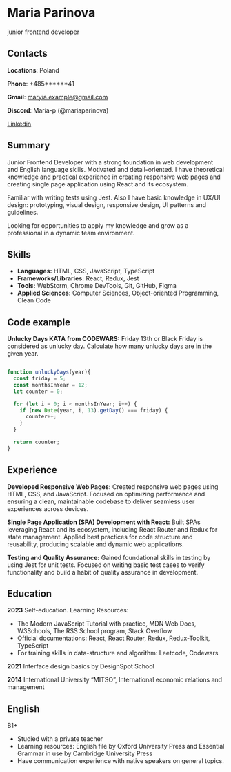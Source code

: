 # Maria Parinova
junior frontend developer

## Contacts
**Locations**: Poland

**Phone**: +485******41

**Gmail**: maryia.example@gmail.com

**Discord**: Maria-p (@mariaparinova)

[Linkedin](https://www.linkedin.com/in/maria-parinova/)

## Summary

Junior Frontend Developer with a strong foundation in web development and English language skills.
Motivated and detail-oriented.
I have theoretical knowledge and practical experience in creating responsive web pages and creating 
single page application using React and its ecosystem.


Familiar with writing tests using Jest.
Also I have basic knowledge in UX/UI design: prototyping, visual design, responsive design, UI
patterns and guidelines.

Looking for opportunities to apply my knowledge and grow as a professional in a dynamic team
environment.

## Skills

- **Languages:** HTML, CSS, JavaScript, TypeScript
- **Frameworks/Libraries:** React, Redux, Jest
- **Tools:** WebStorm, Chrome DevTools, Git, GitHub, Figma
- **Applied Sciences:** Computer Sciences, Object-oriented Programming, Clean Code

## Code example
**Unlucky Days KATA from CODEWARS:** Friday 13th or Black Friday is considered as unlucky day. Calculate how many unlucky days are in the given year.

```js

function unluckyDays(year){
  const friday = 5;
  const monthsInYear = 12;
  let counter = 0;

  for (let i = 0; i < monthsInYear; i++) {
    if (new Date(year, i, 13).getDay() === friday) {
      counter++;
    }
  }

  return counter;
}
```

## Experience

**Developed Responsive Web Pages:** Created responsive web pages using HTML, CSS, and JavaScript. Focused on optimizing performance and ensuring a clean, maintainable codebase to deliver seamless user experiences across devices.

**Single Page Application (SPA) Development with React:** Built SPAs leveraging React and its ecosystem, including React Router and Redux for state management. Applied best practices for code structure and reusability, producing scalable and dynamic web applications.

**Testing and Quality Assurance:** Gained foundational skills in testing by using Jest for unit tests. Focused on writing basic test cases to verify functionality and build a habit of quality assurance in development.


## Education

**2023**
Self-education.
Learning Resources:
- The Modern JavaScript Tutorial with practice, MDN Web Docs, W3Schools, The RSS School
program, Stack Overflow
- Official documentations: React, React Router, Redux, Redux-Toolkit, TypeScript
- For training skills in data-structure and algorithm: Leetcode, Codewars

**2021**
Interface design basics by DesignSpot School

**2014**
International University “MITSO”, International economic relations and management

## English

B1+

- Studied with a private teacher
- Learning resources: English file by Oxford University Press and Essential Grammar in use by
Cambridge University Press
- Have communication experience with native speakers on general topics.
